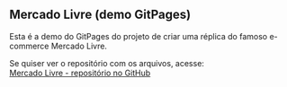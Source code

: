 ## Mercado Livre (demo GitPages)

Esta é a demo do GitPages do projeto de criar uma réplica do famoso e-commerce Mercado Livre.

Se quiser ver o repositório com os arquivos, acesse:  
[Mercado Livre - repositório no GitHub](https://github.com/IsaqueSSNogueira/mercado-livre-dev)
